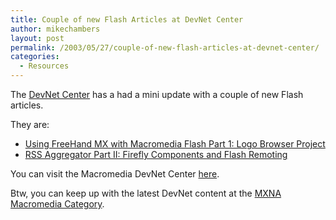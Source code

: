 ```yaml
---
title: Couple of new Flash Articles at DevNet Center
author: mikechambers
layout: post
permalink: /2003/05/27/couple-of-new-flash-articles-at-devnet-center/
categories:
  - Resources
---
```



The [DevNet Center][1] has a had a mini update with a couple of new Flash articles.

They are:

*   [Using FreeHand MX with Macromedia Flash Part 1: Logo Browser Project][2]
*   [RSS Aggregator Part II: Firefly Components and Flash Remoting][3]

You can visit the Macromedia DevNet Center [here][4].

Btw, you can keep up with the latest DevNet content at the [MXNA Macromedia Category][1].

 [1]: http://www.macromedia.com/go/weblogs
 [2]: http://www.macromedia.com/devnet/mx/freehand/articles/logo_browser.html
 [3]: http://www.macromedia.com/devnet/mx/flash/articles/rss_aggregator_pt2.html
 [4]: http://www.macromedia.com/devnet/